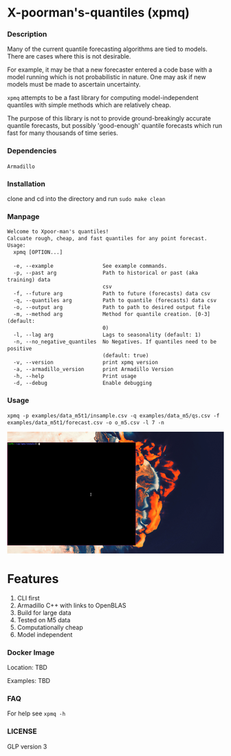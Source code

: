 # X-poorman's-quantiles (xpmq)

### Description

Many of the current quantile forecasting algorithms are tied to models. There are 
cases where this is not desirable.

For example, it may be that a new forecaster entered a code base with
a model running which is not probabilistic in nature. One may ask
if new models must be made to ascertain uncertainty. 

`xpmq` attempts to be a fast library for computing model-independent 
quantiles with simple methods which are relatively cheap.

The purpose of this library is not to 
provide ground-breakingly accurate quantile forecasts, but possibly 
'good-enough' quantile forecasts which run fast for many thousands of 
time series. 

### Dependencies
`Armadillo`


### Installation

clone and cd into the directory and run `sudo make clean`

### Manpage

```
Welcome to Xpoor-man's quantiles!
Calcuate rough, cheap, and fast quantiles for any point forecast.
Usage:
  xpmq [OPTION...]

  -e, --example                See example commands.
  -p, --past arg               Path to historical or past (aka training) data
                               csv
  -f, --future arg             Path to future (forecasts) data csv
  -q, --quantiles arg          Path to quantile (forecasts) data csv
  -o, --output arg             Path to path to desired output file
  -m, --method arg             Method for quantile creation. [0-3] (default:
                               0)
  -l, --lag arg                Lags to seasonality (default: 1)
  -n, --no_negative_quantiles  No Negatives. If quantiles need to be positive
                               (default: true)
  -v, --version                print xpmq version
  -a, --armadillo_version      print Armadillo Version
  -h, --help                   Print usage
  -d, --debug                  Enable debugging
```

### Usage 

```
xpmq -p examples/data_m5t1/insample.csv -q examples/data_m5/qs.csv -f examples/data_m5t1/forecast.csv -o o_m5.csv -l 7 -n
```

![xpmq-gif](imgs/xpmq.gif)

# Features

1. CLI first 
2. Armadillo C++ with links to OpenBLAS
3. Build for large data
4. Tested on M5 data
5. Computationally cheap
6. Model independent

### Docker Image

Location: TBD

Examples: TBD

### FAQ

For help see `xpmq -h`

### LICENSE

GLP version 3
